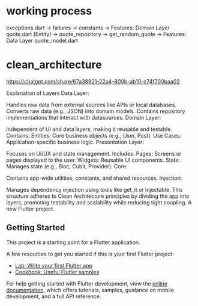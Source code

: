 # working process
exceptions.dart -> failures -> constants -> Features: Domain Layer
quote.dart (Entity) -> quote_repository -> get_random_quote -> Features: Data Layer
quote_model.dart
# clean_architecture
https://chatgpt.com/share/67a38921-22a4-800b-ab10-c74f700baa02

Explanation of Layers
Data Layer:

Handles raw data from external sources like APIs or local databases.
Converts raw data (e.g., JSON) into domain models.
Contains repository implementations that interact with datasources.
Domain Layer:

Independent of UI and data layers, making it reusable and testable.
Contains:
Entities: Core business objects (e.g., User, Post).
Use Cases: Application-specific business logic.
Presentation Layer:

Focuses on UI/UX and state management.
Includes:
Pages: Screens or pages displayed to the user.
Widgets: Reusable UI components.
State: Manages state (e.g., Bloc, Cubit, Provider).
Core:

Contains app-wide utilities, constants, and shared resources.
Injection:

Manages dependency injection using tools like get_it or injectable.
This structure adheres to Clean Architecture principles by dividing the app into layers, promoting testability and scalability while reducing tight coupling.
A new Flutter project.

## Getting Started

This project is a starting point for a Flutter application.

A few resources to get you started if this is your first Flutter project:

- [Lab: Write your first Flutter app](https://docs.flutter.dev/get-started/codelab)
- [Cookbook: Useful Flutter samples](https://docs.flutter.dev/cookbook)

For help getting started with Flutter development, view the
[online documentation](https://docs.flutter.dev/), which offers tutorials,
samples, guidance on mobile development, and a full API reference.
